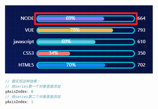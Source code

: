

![](reImages/1.png)

```javascript
// 要实现这种效果：
// 给series第一个对象里面添加
yAxisIndex: 0
// 给series第二个对象里面添加
yAxisIndex: 1
```

